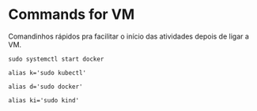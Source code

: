 # Commands for VM

Comandinhos rápidos pra facilitar o início das atividades depois de ligar a VM.

```
sudo systemctl start docker
```
```
alias k='sudo kubectl'
```
```
alias d='sudo docker'
```
```
alias ki='sudo kind'
```
